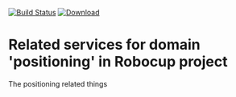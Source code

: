 [![Build Status](https://travis-ci.org/mkilchhofer/robocup-positioning.svg?branch=master)](https://travis-ci.org/mkilchhofer/robocup-positioning) [ ![Download](https://api.bintray.com/packages/mkilchhofer/robocup/robocup-positioning/images/download.svg) ](https://bintray.com/mkilchhofer/robocup/robocup-positioning/_latestVersion)
# Related services for domain 'positioning' in Robocup project
The positioning related things
